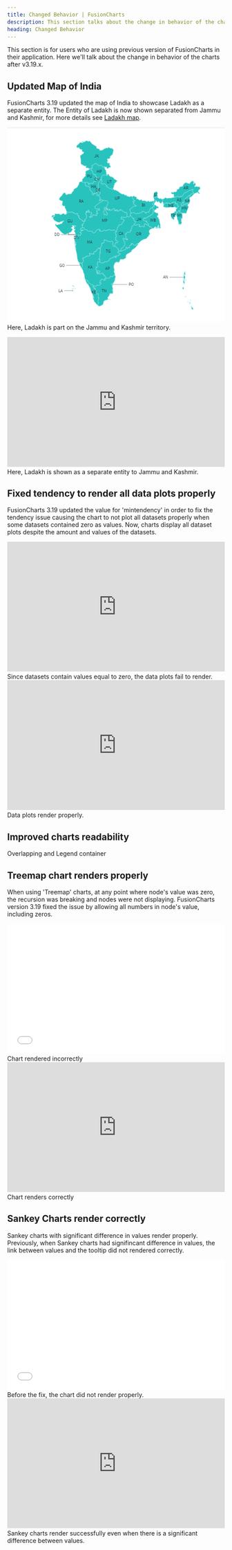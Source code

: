 ```yaml
---
title: Changed Behavior | FusionCharts
description: This section talks about the change in behavior of the charts with the latest released version.
heading: Changed Behavior
---
```


This section is for users who are using previous version of FusionCharts in their application. Here we'll talk about the change in behavior of the charts after v3.19.x.

## Updated Map of India

FusionCharts 3.19 updated the map of India to showcase Ladakh as a separate entity. The Entity of Ladakh is now shown separated from Jammu and Kashmir, for more details see [Ladakh map](https://www.fusioncharts.com/fusionmaps).

![Map of India before](/assets/images/IndiaMapBefore.png)<br/>
Here, Ladakh is part on the Jammu and Kashmir territory.

<iframe height="300" style="width: 100%;" scrolling="no" title="India(QE-SUPPORT-2049)-5" src="https://codepen.io/fusioncharts/embed/Barypxz/eed1eb1d2d4fee304ea535e7c116bac9?default-tab=result" frameborder="no" loading="lazy" allowtransparency="true" allowfullscreen="true">
  See the Pen <a href="https://codepen.io/fusioncharts/pen/Barypxz/eed1eb1d2d4fee304ea535e7c116bac9">
  India(QE-SUPPORT-2049)-5</a> by FusionCharts (<a href="https://codepen.io/fusioncharts">@fusioncharts</a>)
  on <a href="https://codepen.io">CodePen</a>.
</iframe><br/>
Here, Ladakh is shown as a separate entity to Jammu and Kashmir.

## Fixed tendency to render all data plots properly

FusionCharts 3.19 updated the value for 'mintendency' in order to fix the tendency issue causing the chart to not plot all datasets properly when some datasets contained zero as values. Now, charts display all dataset plots despite the amount and values of the datasets.

<iframe height="300" style="width: 100%;" scrolling="no" title="SplineBeforeFix" src="https://codepen.io/fusioncharts/embed/yLKzGLY/f1a6bed0f2e2195fd4905e93337fa689?default-tab=result" frameborder="no" loading="lazy" allowtransparency="true" allowfullscreen="true">
  See the Pen <a href="https://codepen.io/fusioncharts/pen/yLKzGLY/f1a6bed0f2e2195fd4905e93337fa689">
  SplineBeforeFix</a> by FusionCharts (<a href="https://codepen.io/fusioncharts">@fusioncharts</a>)
  on <a href="https://codepen.io">CodePen</a>.
</iframe><br/>
Since datasets contain values equal to zero, the data plots fail to render.

<iframe height="300" style="width: 100%;" scrolling="no" title="SplineAfterFix" src="https://codepen.io/fusioncharts/embed/ExEwGam/1398fe7c83bfd5605919dc41e9500df2?default-tab=result" frameborder="no" loading="lazy" allowtransparency="true" allowfullscreen="true">
  See the Pen <a href="https://codepen.io/fusioncharts/pen/ExEwGam/1398fe7c83bfd5605919dc41e9500df2">
  SplineAfterFix</a> by FusionCharts (<a href="https://codepen.io/fusioncharts">@fusioncharts</a>)
  on <a href="https://codepen.io">CodePen</a>.
</iframe><br/>
Data plots render properly. 

## Improved charts readability

Overlapping and Legend container

## Treemap chart renders properly

When using 'Treemap' charts, at any point where node's value was zero, the recursion was breaking and nodes were not displaying. FusionCharts version 3.19 fixed the issue by allowing all numbers in node's value, including zeros.

<iframe width="100%" height="300" src="//jsfiddle.net/wszkgxh0/2/embedded/result/" allowfullscreen="allowfullscreen" allowpaymentrequest frameborder="0"></iframe><br/>
Chart rendered incorrectly

<iframe height="300" style="width: 100%;" scrolling="no" title="SUPPORT-2089- 1" src="https://codepen.io/fusioncharts/embed/BaryQXB/ca7cd3d37846100f10f6e87ae6834fd8?default-tab=result" frameborder="no" loading="lazy" allowtransparency="true" allowfullscreen="true">
  See the Pen <a href="https://codepen.io/fusioncharts/pen/BaryQXB/ca7cd3d37846100f10f6e87ae6834fd8">
  SUPPORT-2089- 1</a> by FusionCharts (<a href="https://codepen.io/fusioncharts">@fusioncharts</a>)
  on <a href="https://codepen.io">CodePen</a>.
</iframe><br/>
Chart renders correctly

## Sankey Charts render correctly
Sankey charts with significant difference in values render properly. Previously, when Sankey charts had signifincant difference in values, the link between values and the tooltip did not rendered correctly. 

<iframe width="100%" height="300" src="//jsfiddle.net/jbx46nmu/1/embedded/result/" allowfullscreen="allowfullscreen" allowpaymentrequest frameborder="0"></iframe> <br/>
Before the fix, the chart did not render properly.

<iframe height="300" style="width: 100%;" scrolling="no" title="Support-2163-1" src="https://codepen.io/fusioncharts/embed/RwMNKZX/598e3bdb610d060c458ae3d3888b0969?default-tab=result" frameborder="no" loading="lazy" allowtransparency="true" allowfullscreen="true">
  See the Pen <a href="https://codepen.io/fusioncharts/pen/RwMNKZX/598e3bdb610d060c458ae3d3888b0969">
  Support-2163-1</a> by FusionCharts (<a href="https://codepen.io/fusioncharts">@fusioncharts</a>)
  on <a href="https://codepen.io">CodePen</a>.
</iframe><br/>
Sankey charts render successfully even when there is a significant difference between values.


